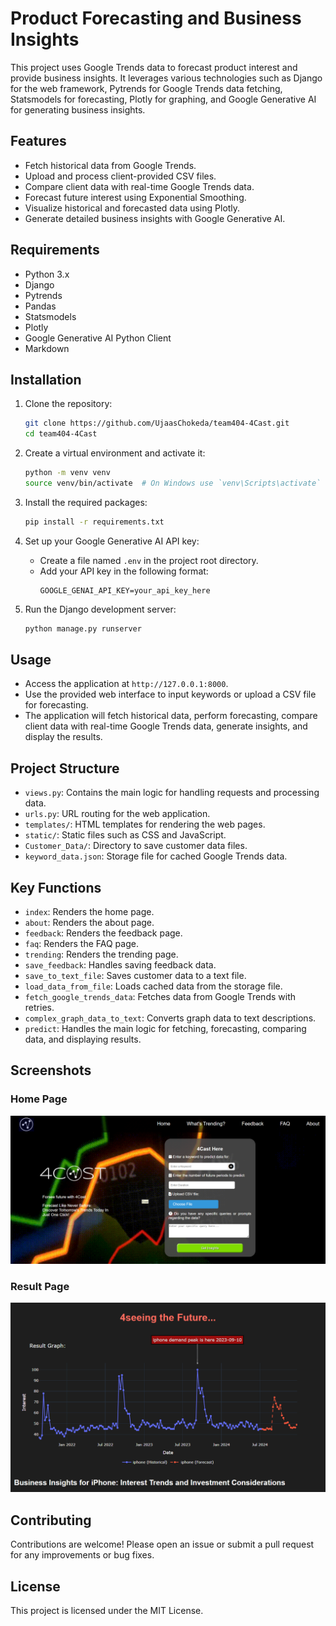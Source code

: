 # Product Forecasting and Business Insights

This project uses Google Trends data to forecast product interest and provide business insights. It leverages various technologies such as Django for the web framework, Pytrends for Google Trends data fetching, Statsmodels for forecasting, Plotly for graphing, and Google Generative AI for generating business insights.

## Features

- Fetch historical data from Google Trends.
- Upload and process client-provided CSV files.
- Compare client data with real-time Google Trends data.
- Forecast future interest using Exponential Smoothing.
- Visualize historical and forecasted data using Plotly.
- Generate detailed business insights with Google Generative AI.

## Requirements

- Python 3.x
- Django
- Pytrends
- Pandas
- Statsmodels
- Plotly
- Google Generative AI Python Client
- Markdown

## Installation

1. Clone the repository:
    ```sh
    git clone https://github.com/UjaasChokeda/team404-4Cast.git
    cd team404-4Cast
    ```

2. Create a virtual environment and activate it:
    ```sh
    python -m venv venv
    source venv/bin/activate  # On Windows use `venv\Scripts\activate`
    ```

3. Install the required packages:
    ```sh
    pip install -r requirements.txt
    ```

4. Set up your Google Generative AI API key:
    - Create a file named `.env` in the project root directory.
    - Add your API key in the following format:
        ```env
        GOOGLE_GENAI_API_KEY=your_api_key_here
        ```

5. Run the Django development server:
    ```sh
    python manage.py runserver
    ```

## Usage

- Access the application at `http://127.0.0.1:8000`.
- Use the provided web interface to input keywords or upload a CSV file for forecasting.
- The application will fetch historical data, perform forecasting, compare client data with real-time Google Trends data, generate insights, and display the results.

## Project Structure

- `views.py`: Contains the main logic for handling requests and processing data.
- `urls.py`: URL routing for the web application.
- `templates/`: HTML templates for rendering the web pages.
- `static/`: Static files such as CSS and JavaScript.
- `Customer_Data/`: Directory to save customer data files.
- `keyword_data.json`: Storage file for cached Google Trends data.

## Key Functions

- `index`: Renders the home page.
- `about`: Renders the about page.
- `feedback`: Renders the feedback page.
- `faq`: Renders the FAQ page.
- `trending`: Renders the trending page.
- `save_feedback`: Handles saving feedback data.
- `save_to_text_file`: Saves customer data to a text file.
- `load_data_from_file`: Loads cached data from the storage file.
- `fetch_google_trends_data`: Fetches data from Google Trends with retries.
- `complex_graph_data_to_text`: Converts graph data to text descriptions.
- `predict`: Handles the main logic for fetching, forecasting, comparing data, and displaying results.

## Screenshots

### Home Page
![Home Page](screenshots/homepage.png)

### Result Page
![Result Page](screenshots/result.png)

## Contributing

Contributions are welcome! Please open an issue or submit a pull request for any improvements or bug fixes.

## License

This project is licensed under the MIT License.
